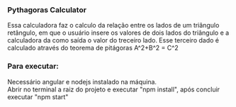 <h3>Pythagoras Calculator</h3>

Essa calculadora faz o calculo da relação entre os lados de um triângulo retângulo, em que o usuário insere os valores de dois lados do triângulo e a calculadora da como saída o valor do treceiro lado. Esse terceiro dado é calculado através do teorema de pitágoras A^2+B^2 = C^2

<h3>Para executar:</h3>
Necessário angular e nodejs instalado na máquina.<br>
Abrir no terminal a raiz do projeto e executar "npm install", após concluir executar "npm start"
